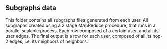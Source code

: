 ## Subgraphs data

This folder contains all subgraphs files generated from each user.
All subgraphs created using a 2 stage MapReduce procedure, that runs in a parallel scalable process.
Each row composed of a certain user, and all its user edges. The final output is a row for each user, composed of all its hop-2 edges,
i.e. its neighbors of neighbors.


